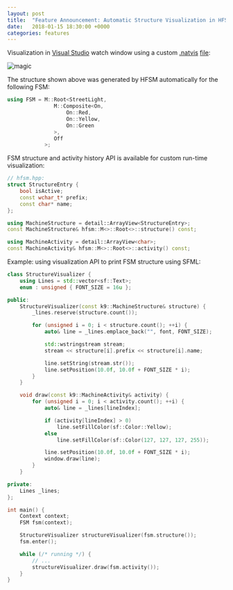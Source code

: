 ```yaml
---
layout: post
title:  "Feature Announcement: Automatic Structure Visualization in HFSM"
date:   2018-01-15 18:30:00 +0000
categories: features
---
```

Visualization in [Visual Studio](https://www.visualstudio.com/vs/) watch window using a custom [.natvis](https://msdn.microsoft.com/en-us/library/jj620914.aspx) [file](https://github.com/andrew-gresyk/HFSM2/blob/master/hfsm2.natvis):

![magic](https://andrew-gresyk.github.io/attachments/magic.gif)

The structure shown above was generated by HFSM automatically for the following FSM:

```cpp
using FSM = M::Root<StreetLight,
               M::Composite<On,
                   On::Red,
                   On::Yellow,
                   On::Green
               >,
               Off
            >;
```

FSM structure and activity history API is available for custom run-time visualization:

```cpp
// hfsm.hpp:
struct StructureEntry {
    bool isActive;
    const wchar_t* prefix;
    const char* name;
};

using MachineStructure = detail::ArrayView<StructureEntry>;
const MachineStructure& hfsm::M<>::Root<>::structure() const;

using MachineActivity = detail::ArrayView<char>;
const MachineActivity& hfsm::M<>::Root<>::activity() const;
```

Example: using visualization API to print FSM structure using SFML:

```cpp
class StructureVisualizer {
    using Lines = std::vector<sf::Text>;
    enum : unsigned { FONT_SIZE = 16u };

public:
    StructureVisualizer(const k9::MachineStructure& structure) {
        _lines.reserve(structure.count());

        for (unsigned i = 0; i < structure.count(); ++i) {
            auto& line = _lines.emplace_back("", font, FONT_SIZE);

            std::wstringstream stream;
            stream << structure[i].prefix << structure[i].name;

            line.setString(stream.str());
            line.setPosition(10.0f, 10.0f + FONT_SIZE * i);
        }
    }

    void draw(const k9::MachineActivity& activity) {
        for (unsigned i = 0; i < activity.count(); ++i) {
            auto& line = _lines[lineIndex];

            if (activity[lineIndex] > 0)
                line.setFillColor(sf::Color::Yellow);
            else
                line.setFillColor(sf::Color(127, 127, 127, 255));

            line.setPosition(10.0f, 10.0f + FONT_SIZE * i);
            window.draw(line);
        }
    }

private:
    Lines _lines;
};

int main() {
    Context context;
    FSM fsm(context);

    StructureVisualizer structureVisualizer(fsm.structure());
    fsm.enter();

    while (/* running */) {
        // ...
        structureVisualizer.draw(fsm.activity());
    }
}

```
